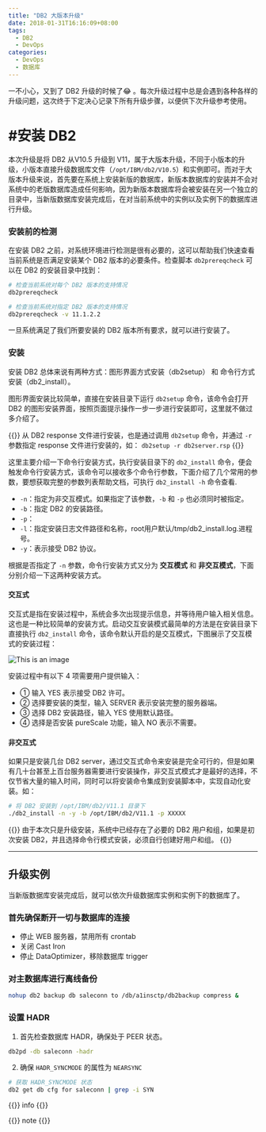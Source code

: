 ```yaml
---
title: "DB2 大版本升级"
date: 2018-01-31T16:16:09+08:00
tags:
  - DB2
  - DevOps
categories:
  - DevOps
  - 数据库
---
```


一不小心，又到了 DB2 升级的时候了😂 。每次升级过程中总是会遇到各种各样的升级问题，这次终于下定决心记录下所有升级步骤，以便供下次升级参考使用。
</br>

# #安装 DB2

本次升级是将 DB2 从V10.5 升级到 V11，属于大版本升级，不同于小版本的升级，小版本直接升级数据库文件（`/opt/IBM/db2/V10.5`）和实例即可。而对于大版本升级来说，首先要在系统上安装新版的数据库，新版本数据库的安装并不会对系统中的老版数据库造成任何影响，因为新版本数据库将会被安装在另一个独立的目录中，当新版数据库安装完成后，在对当前系统中的实例以及实例下的数据库进行升级。

### 安装前的检测

在安装 DB2 之前，对系统环境进行检测是很有必要的，这可以帮助我们快速查看当前系统是否满足安装某个 DB2 版本的必要条件。检查脚本 `db2prereqcheck` 可以在 DB2 的安装目录中找到：

``` sh
# 检查当前系统对每个 DB2 版本的支持情况
db2prereqcheck

# 检查当前系统对指定 DB2 版本的支持情况
db2prereqcheck -v 11.1.2.2
```

一旦系统满足了我们所要安装的 DB2 版本所有要求，就可以进行安装了。

### 安装
安装 DB2 总体来说有两种方式：图形界面方式安装（db2setup） 和 命令行方式安装（db2_install）。
</br>

图形界面安装比较简单，直接在安装目录下运行 `db2setup` 命令，该命令会打开 DB2 的图形安装界面，按照页面提示操作一步一步进行安装即可，这里就不做过多介绍了。

{{<admonition title="tip" type="tip">}}
从 DB2 response 文件进行安装，也是通过调用 `db2setup` 命令，并通过 `-r` 参数指定 response 文件进行安装的，如： `db2setup -r db2server.rsp`
{{</admonition>}}

这里主要介绍一下命令行安装方式，执行安装目录下的 `db2_install` 命令，便会触发命令行安装方式，该命令可以接收多个命令行参数，下面介绍了几个常用的参数，要想获取完整的参数列表帮助文档，可执行 `db2_install -h` 命令查看.
</br>

- `-n`：指定为非交互模式。如果指定了该参数，`-b` 和 `-p` 也必须同时被指定。
- `-b`：指定 DB2 的安装路径。
- `-p`：
- `-l`：指定安装日志文件路径和名称，root用户默认/tmp/db2_install.log.进程号。
- `-y`：表示接受 DB2 协议。

根据是否指定了 `-n` 参数，命令行安装方式又分为 **交互模式** 和 **非交互模式**，下面分别介绍一下这两种安装方式。

#### 交互式

交互式是指在安装过程中，系统会多次出现提示信息，并等待用户输入相关信息。这也是一种比较简单的安装方式。启动交互安装模式最简单的方法是在安装目录下直接执行 `db2_install` 命令，该命令默认开启的是交互模式，下图展示了交互模式的安装过程：
<br/>

![This is an image](/img/devops/db2_install_interactive.png)

安装过程中有以下 4 项需要用户提供输入：
- ① 输入 YES 表示接受 DB2 许可。
- ② 选择要安装的类型，输入 SERVER 表示安装完整的服务器端。
- ③ 选择 DB2 安装路径，输入 YES 使用默认路径。
- ④ 选择是否安装 pureScale 功能，输入 NO 表示不需要。

#### 非交互式

如果只是安装几台 DB2 server，通过交互式命令来安装是完全可行的，但是如果有几十台甚至上百台服务器需要进行安装操作，非交互式模式才是最好的选择，不仅节省大量的输入时间，同时可以将安装命令集成到安装脚本中，实现自动化安装。如：

``` sh
# 将 DB2 安装到 /opt/IBM/db2/V11.1 目录下
./db2_install -n -y -b /opt/IBM/db2/V11.1 -p XXXXX
```

{{<admonition type="warning">}}
由于本次只是升级安装，系统中已经存在了必要的 DB2 用户和组，如果是初次安装 DB2，并且选择命令行模式安装，必须自行创建好用户和组。
{{</admonition>}}

---

## 升级实例

当新版数据库安装完成后，就可以依次升级数据库实例和实例下的数据库了。
</br>

### 首先确保断开一切与数据库的连接

  - 停止 WEB 服务器，禁用所有 crontab
  - 关闭 Cast Iron
  - 停止 DataOptimizer，移除数据库 trigger

### 对主数据库进行离线备份

``` sh
nohup db2 backup db saleconn to /db/a1insctp/db2backup compress &
```

### 设置 HADR

1. 首先检查数据库 HADR，确保处于 PEER 状态。
``` sh
db2pd -db saleconn -hadr
```

2. 确保 `HADR_SYNCMODE` 的属性为 `NEARSYNC`

``` sh
# 获取 HADR_SYNCMODE 状态
db2 get db cfg for saleconn | grep -i SYN
```

{{<admonition title="info" type="info">}}
info
{{</admonition>}}

{{<admonition title='Note' type="note">}}
note
{{</admonition>}}
